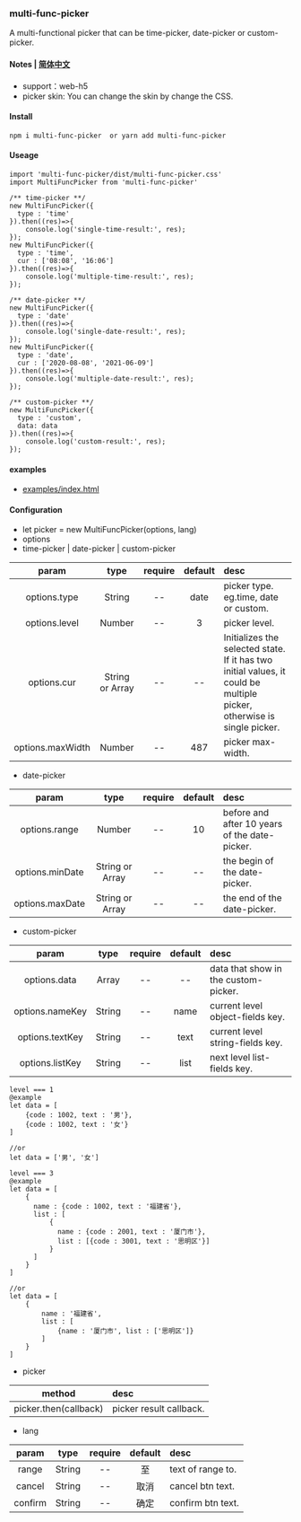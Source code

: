 ### multi-func-picker
A multi-functional picker that can be time-picker, date-picker or custom-picker.

#### Notes | [简体中文](https://github.com/466102061/multi-func-picker/blob/main/doc/README-ZH.md)
+ support：web-h5
+ picker skin: You can change the  skin by change the CSS.

#### Install
```
npm i multi-func-picker  or yarn add multi-func-picker
```

#### Useage
```
import 'multi-func-picker/dist/multi-func-picker.css'
import MultiFuncPicker from 'multi-func-picker'

/** time-picker **/
new MultiFuncPicker({
  type : 'time'
}).then((res)=>{
    console.log('single-time-result:', res);
});
new MultiFuncPicker({
  type : 'time',
  cur : ['08:08', '16:06']
}).then((res)=>{
    console.log('multiple-time-result:', res);
});

/** date-picker **/
new MultiFuncPicker({
  type : 'date'
}).then((res)=>{
    console.log('single-date-result:', res);
});
new MultiFuncPicker({
  type : 'date',
  cur : ['2020-08-08', '2021-06-09']
}).then((res)=>{
    console.log('multiple-date-result:', res);
});

/** custom-picker **/
new MultiFuncPicker({
  type : 'custom',
  data: data
}).then((res)=>{
    console.log('custom-result:', res);
});
```
#### examples
+ [examples/index.html](https://github.com/466102061/multi-func-picker/tree/main/examples)

#### Configuration

+ let picker = new MultiFuncPicker(options, lang)
+ options
+ time-picker | date-picker | custom-picker

| param | type | require | default | desc |
| :----: | :----: | :----: | :----: | :---- |
| options.type | String | -- | date | picker type. eg.time, date or custom. |
| options.level | Number | -- | 3 | picker level. |
| options.cur | String or Array | -- | -- | Initializes the selected state. If it has two initial values, it could be multiple picker, otherwise is single picker. |
| options.maxWidth | Number | -- | 487 | picker max-width. | 

+ date-picker

| param | type | require | default | desc |
| :----: | :----: | :----: | :----: | :---- |
| options.range | Number | -- | 10 | before and after 10 years of the date-picker. |
| options.minDate | String or Array | -- | -- | the begin of the date-picker. |
| options.maxDate | String or Array | -- | -- | the end of the date-picker. |

+ custom-picker

| param | type | require | default | desc |
| :----: | :----: | :----: | :----: | :---- |
| options.data | Array | -- | -- | data that show in the custom-picker. |
| options.nameKey | String | -- | name | current level object-fields key. |
| options.textKey | String | -- | text | current level string-fields key. |
| options.listKey | String | -- | list | next level list-fields key. |

```
level === 1
@example
let data = [
    {code : 1002, text : '男'},
    {code : 1002, text : '女'}
]

//or
let data = ['男', '女']
```
```
level === 3
@example
let data = [
    {
      name : {code : 1002, text : '福建省'},
      list : [
          {
            name : {code : 2001, text : '厦门市'},
            list : [{code : 3001, text : '思明区'}]
          }
      ]
    }
]

//or
let data = [
    {
        name : '福建省',
        list : [
            {name : '厦门市', list : ['思明区']}
        ]
    }
]
```

+ picker

| method | desc |
| :----:| :---- |
| picker.then(callback) | picker result callback. |

+ lang

| param | type | require | default | desc |
| :----: | :----: | :----: | :----: | :---- |
| range | String | -- | 至 | text of range to. | 
| cancel | String | -- | 取消 | cancel btn text. | 
| confirm | String | -- | 确定 | confirm btn text. | 

